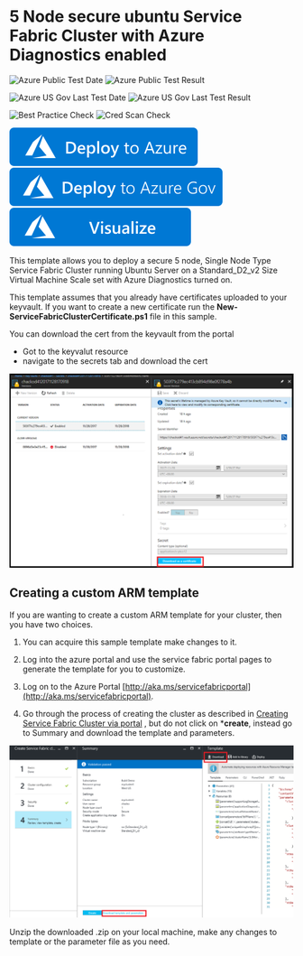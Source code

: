 # 5 Node secure ubuntu Service Fabric Cluster with Azure Diagnostics enabled

![Azure Public Test Date](https://azurequickstartsservice.blob.core.windows.net/badges/quickstarts/microsoft.servicefabric/5-vm-ubuntu-1-nodetypes-secure/PublicLastTestDate.svg)
![Azure Public Test Result](https://azurequickstartsservice.blob.core.windows.net/badges/quickstarts/microsoft.servicefabric/5-vm-ubuntu-1-nodetypes-secure/PublicDeployment.svg)

![Azure US Gov Last Test Date](https://azurequickstartsservice.blob.core.windows.net/badges/quickstarts/microsoft.servicefabric/5-vm-ubuntu-1-nodetypes-secure/FairfaxLastTestDate.svg)
![Azure US Gov Last Test Result](https://azurequickstartsservice.blob.core.windows.net/badges/quickstarts/microsoft.servicefabric/5-vm-ubuntu-1-nodetypes-secure/FairfaxDeployment.svg)

![Best Practice Check](https://azurequickstartsservice.blob.core.windows.net/badges/quickstarts/microsoft.servicefabric/5-vm-ubuntu-1-nodetypes-secure/BestPracticeResult.svg)
![Cred Scan Check](https://azurequickstartsservice.blob.core.windows.net/badges/quickstarts/microsoft.servicefabric/5-vm-ubuntu-1-nodetypes-secure/CredScanResult.svg)

[![Deploy to Azure](https://raw.githubusercontent.com/Azure/azure-quickstart-templates/master/1-CONTRIBUTION-GUIDE/images/deploytoazure.svg?sanitize=true)](https://portal.azure.com/#create/Microsoft.Template/uri/https%3a%2f%2fraw.githubusercontent.com%2fAzure%2fazure-quickstart-templates%2fmaster%2fquickstarts%2fmicrosoft.servicefabric%2f5-vm-ubuntu-1-nodetypes-secure%2fazuredeploy.json)
[![Deploy To Azure US Gov](https://raw.githubusercontent.com/Azure/azure-quickstart-templates/master/1-CONTRIBUTION-GUIDE/images/deploytoazuregov.svg?sanitize=true)](https://portal.azure.us/#create/Microsoft.Template/uri/https%3a%2f%2fraw.githubusercontent.com%2fAzure%2fazure-quickstart-templates%2fmaster%2fquickstarts%2fmicrosoft.servicefabric%2f5-vm-ubuntu-1-nodetypes-secure%2fazuredeploy.json)
[![Visualize](https://raw.githubusercontent.com/Azure/azure-quickstart-templates/master/1-CONTRIBUTION-GUIDE/images/visualizebutton.svg?sanitize=true)](http://armviz.io/#/?load=https%3a%2f%2fraw.githubusercontent.com%2fAzure%2fazure-quickstart-templates%2fmaster%2fquickstarts%2fmicrosoft.servicefabric%2f5-vm-ubuntu-1-nodetypes-secure%2fazuredeploy.json)

This template allows you to deploy a secure 5 node, Single Node Type Service Fabric Cluster running Ubuntu Server on a Standard_D2_v2 Size Virtual Machine Scale set with Azure Diagnostics turned on. 

This template assumes that you already have certificates uploaded to your keyvault.  If you want to create a new certificate run the **New-ServiceFabricClusterCertificate.ps1** file in this sample.  

You can download the cert from the keyvault from the portal 
- Got to the keyvalut resource
- navigate to the secrets tab and download the cert

![DownloadCert]

## Creating a custom ARM template

If you are wanting to create a custom ARM template for your cluster, then you have two choices.

1. You can acquire this sample template make changes to it. 
2. Log into the azure portal and use the service fabric portal pages to generate the template for you to customize.
  1. Log on to the Azure Portal [http://aka.ms/servicefabricportal](http://aka.ms/servicefabricportal).

  2. Go through the process of creating the cluster as described in [Creating Service Fabric Cluster via portal](https://docs.microsoft.com/azure/service-fabric/service-fabric-cluster-creation-via-portal) , but do not click on ***create**, instead go to Summary and download the template and parameters.

 ![DownloadTemplate]

Unzip the downloaded .zip on your local machine, make any changes to template or the parameter file as you need.

<!--Image references-->
[DownloadTemplate]: ./DownloadTemplate.png
[DownloadCert]: ./DownloadCert.PNG



